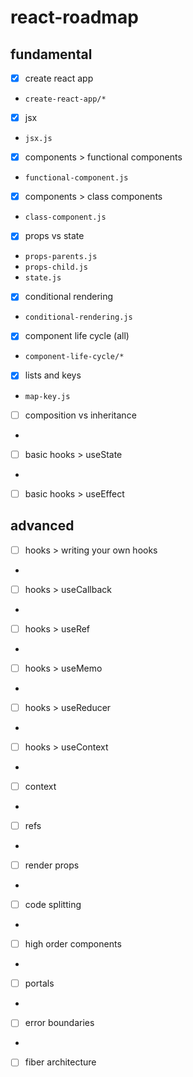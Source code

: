 # react-roadmap

## fundamental

- [x] create react app
* `create-react-app/*`
- [x] jsx
* `jsx.js`
- [x] components > functional components
* `functional-component.js`
- [x] components > class components
* `class-component.js`
- [x] props vs state
* `props-parents.js`
* `props-child.js`
* `state.js`
- [x] conditional rendering
* `conditional-rendering.js`
- [x] component life cycle (all)
* `component-life-cycle/*`
- [x] lists and keys
* `map-key.js`
- [ ] composition vs inheritance
* 
- [ ] basic hooks > useState
* 
- [ ] basic hooks > useEffect


## advanced

- [ ] hooks > writing your own hooks
* 
- [ ] hooks > useCallback
* 
- [ ] hooks > useRef
* 
- [ ] hooks > useMemo
* 
- [ ] hooks > useReducer
* 
- [ ] hooks > useContext
* 
- [ ] context
* 
- [ ] refs
* 
- [ ] render props
* 
- [ ] code splitting
* 
- [ ] high order components
* 
- [ ] portals
* 
- [ ] error boundaries
* 
- [ ] fiber architecture
